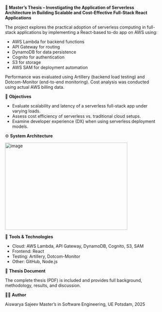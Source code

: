 **📘 Master’s Thesis – Investigating the Application of Serverless Architecture in Building Scalable and Cost-Effective Full-Stack React Applications**

The project explores the practical adoption of serverless computing in full-stack applications by implementing a React-based to-do app on AWS using:

* AWS Lambda for backend functions
* API Gateway for routing
* DynamoDB for data persistence
* Cognito for authentication
* S3 for storage
* AWS SAM for deployment automation

Performance was evaluated using Artillery (backend load testing) and Dotcom-Monitor (end-to-end monitoring). Cost analysis was conducted using actual AWS billing data.

🎯 **Objectives**

* Evaluate scalability and latency of a serverless full-stack app under varying loads.
* Assess cost efficiency of serverless vs. traditional cloud setups.
* Examine developer experience (DX) when using serverless deployment models.

⚙️ **System Architecture**

<img width="403" height="288" alt="image" src="https://github.com/user-attachments/assets/96e58d73-3a06-48ba-a552-ce7e1fa4d2d3" />


📌 **Tools & Technologies**

* Cloud: AWS Lambda, API Gateway, DynamoDB, Cognito, S3, SAM
* Frontend: React
* Testing: Artillery, Dotcom-Monitor
* Other: GitHub, Node.js

📝 **Thesis Document**

The complete thesis (PDF) is included and provides full background, methodology, results, and discussion.

👩‍💻 **Author**

Aiswarya Sajeev
Master’s in Software Engineering, UE Potsdam, 2025
